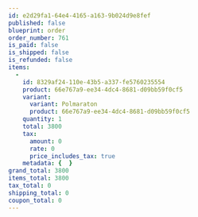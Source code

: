 ```yaml
---
id: e2d29fa1-64e4-4165-a163-9b024d9e8fef
published: false
blueprint: order
order_number: 761
is_paid: false
is_shipped: false
is_refunded: false
items:
  -
    id: 8329af24-110e-43b5-a337-fe5760235554
    product: 66e767a9-ee34-4dc4-8681-d09bb59f0cf5
    variant:
      variant: Polmaraton
      product: 66e767a9-ee34-4dc4-8681-d09bb59f0cf5
    quantity: 1
    total: 3800
    tax:
      amount: 0
      rate: 0
      price_includes_tax: true
    metadata: {  }
grand_total: 3800
items_total: 3800
tax_total: 0
shipping_total: 0
coupon_total: 0
---
```

